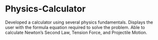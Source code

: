 # Physics-Calculator
Developed a calculator using several physics fundamentals.
Displays the user with the formula equation required to solve the problem.
Able to calculate Newton’s Second Law, Tension Force, and Projectile Motion.



